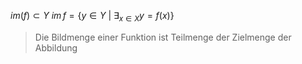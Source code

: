$im(f) \subset Y$ 
$im\, f = \{y \in Y \ | \ \exists_{x \in X}y = f(x)\}$
> Die Bildmenge einer Funktion ist Teilmenge der Zielmenge der Abbildung
